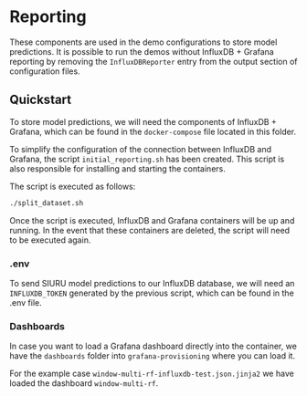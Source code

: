 # Reporting 

These components are used in the demo configurations to store model predictions. It is possible to run the demos without InfluxDB + Grafana reporting by removing the ``InfluxDBReporter`` entry from the output section of configuration files.

## Quickstart

To store model predictions, we will need the components of InfluxDB + Grafana, which can be found in the ``docker-compose`` file located in this folder.

To simplify the configuration of the connection between InfluxDB and Grafana, the script ``initial_reporting.sh`` has been created. This script is also responsible for installing and starting the containers.

The script is executed as follows:

```bash
./split_dataset.sh
```

Once the script is executed, InfluxDB and Grafana containers will be up and running. In the event that these containers are deleted, the script will need to be executed again.

### .env

To send SIURU model predictions to our InfluxDB database, we will need an ``INFLUXDB_TOKEN`` generated by the previous script, which can be found in the .env file.

### Dashboards

In case you want to load a Grafana dashboard directly into the container, we have the ``dashboards`` folder into ``grafana-provisioning`` where you can load it. 

For the example case ``window-multi-rf-influxdb-test.json.jinja2`` we have loaded the dashboard ``window-multi-rf``.